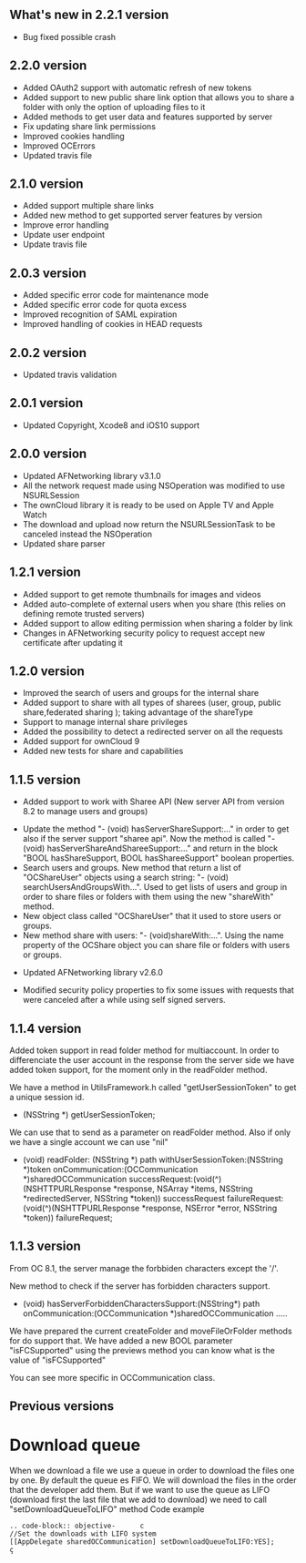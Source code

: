 ## What's new in 2.2.1 version
- Bug fixed possible crash

## 2.2.0 version
- Added OAuth2 support with automatic refresh of new tokens
- Added support to new public share link option that allows you to share a folder with only the option of uploading files to it
- Added methods to get user data and features supported by server
- Fix updating share link permissions
- Improved cookies handling
- Improved OCErrors
- Updated travis file


## 2.1.0 version
- Added support multiple share links
- Added new method to get supported server features by version
- Improve error handling
- Update user endpoint
- Update travis file


## 2.0.3 version
- Added specific error code for maintenance mode
- Added specific error code for quota excess
- Improved recognition of SAML expiration
- Improved handling of cookies in HEAD requests

## 2.0.2 version
- Updated travis validation

## 2.0.1 version
- Updated Copyright, Xcode8 and iOS10 support

## 2.0.0 version

- Updated AFNetworking library v3.1.0
- All the network request made using NSOperation was modified to use NSURLSession
- The ownCloud library it is ready to be used on Apple TV and Apple Watch
- The download and upload now return the NSURLSessionTask to be canceled instead the NSOperation 
- Updated share parser


## 1.2.1 version

- Added support to get remote thumbnails for images and videos
- Added auto-complete of external users when you share (this relies on defining remote trusted servers)
- Added support to allow editing permission when sharing a folder by link
- Changes in AFNetworking security policy to request accept new certificate after updating it


## 1.2.0 version

- Improved the search of users and groups for the internal share
- Added support to share with all types of sharees (user, group, public share,federated sharing ); taking advantage of the  shareType
- Support to manage internal share privileges
- Added the possibility to detect a redirected server on all the requests
- Added support for ownCloud 9
- Added new tests for share and capabilities 


## 1.1.5 version

- Added support to work with Sharee API (New server API from version 8.2 to manage users and groups)

 + Update the method "- (void) hasServerShareSupport:..." in order to get also if the server support "sharee api". Now the method is called "- (void) hasServerShareAndShareeSupport:..." and return in the block "BOOL hasShareSupport, BOOL hasShareeSupport" boolean properties. 
 + Search users and groups. New method that return a list of "OCShareUser" objects using a search string: "- (void) searchUsersAndGroupsWith...". Used to get lists of users and group in order to share files or folders with them using the new "shareWith" method. 
 + New object class called "OCShareUser" that it used to store users or groups.
 + New method share with users: "- (void)shareWith:...". Using the name property of the OCShare object you can share file or folders with users or groups.

- Updated AFNetworking library v2.6.0

- Modified security policy properties to fix some issues with requests that were canceled after a while using self signed servers.
  

## 1.1.4 version

Added token support in read folder method for multiaccount. In order to differenciate the user account in the response from the server side we have added token support, for the moment only in the readFolder method.

We have a method in UtilsFramework.h called "getUserSessionToken" to get a unique session id.

+ (NSString *) getUserSessionToken;

We can use that to send as a parameter on readFolder method. Also if only we have a single account we can use "nil" 

- (void) readFolder: (NSString *) path withUserSessionToken:(NSString *)token
    onCommunication:(OCCommunication *)sharedOCCommunication
     successRequest:(void(^)(NSHTTPURLResponse *response, NSArray *items, NSString *redirectedServer, NSString *token)) successRequest
     failureRequest:(void(^)(NSHTTPURLResponse *response, NSError *error, NSString *token)) failureRequest;


##  1.1.3 version

From OC 8.1, the server manage the forbbiden characters except the '/'. 

New method to check if the server has forbidden characters support.
- (void) hasServerForbiddenCharactersSupport:(NSString*) path onCommunication:(OCCommunication *)sharedOCCommunication .....

We have prepared the current createFolder and moveFileOrFolder methods for do support that. We have added a new BOOL parameter "isFCSupported" using the previews method you can know what is the value of "isFCSupported"

You can see more specific in OCCommunication class.

## Previous versions


# Download queue
When we download a file we use a queue in order to download the files one by one. 
By default the queue es FIFO. We will download the files in the order that the developer add them.
But if we want to use the queue as LIFO (download first the last file that we add to download) we need to call "setDownloadQueueToLIFO" method
Code example
~~~~~~~~~~~~
.. code-block:: objective-		c
//Set the downloads with LIFO system
[[AppDelegate sharedOCCommunication] setDownloadQueueToLIFO:YES];
ç
